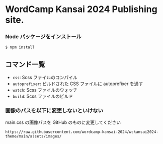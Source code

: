 # WordCamp Kansai 2024 Publishing site.

### Node パッケージをインストール

```sh
$ npm install
```

## コマンド一覧

- `css`: Scss ファイルのコンパイル
- `autoprefixer`: ビルドされた CSS ファイルに autoprefixer を通す
- `watch`: Scss ファイルのウォッチ
- `build`: Scss ファイルのビルド


### 画像のパスを以下に変更しないといけない

main.css の画像パスを GitHub のものに変更してください

`https://raw.githubusercontent.com/wordcamp-kansai-2024/wckansai2024-theme/main/assets/images/`
